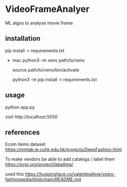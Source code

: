 # VideoFrameAnalyer

ML algos to analyse movie frame

## installation

pip install -r requirements.txt

- mac
  python3 -m venv path/to/venv

  source path/to/venv/bin/activate

  python3 -m pip install -r requirements.txt

## usage

python app.py

visit http://localhost:5050

## references

Ecom items dataset
https://mmlab.ie.cuhk.edu.hk/projects/DeepFashion.html

To make vendors be able to add catalogs / label them
https://pypi.org/project/labelImg/

used this
https://huggingface.co/valentinafeve/yolos-fashionpedia/blob/main/README.md
